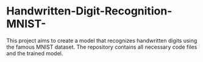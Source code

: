 # Handwritten-Digit-Recognition-MNIST-
This project aims to create a model that recognizes handwritten digits using the famous MNIST dataset. The repository contains all necessary code files and the trained model.
